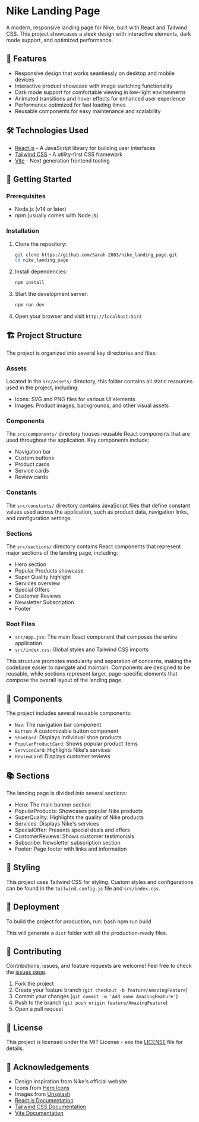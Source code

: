 # Nike Landing Page

<div align="center">
  <alt="Nike Landing Page Banner" width="600">
</div>

A modern, responsive landing page for Nike, built with React and Tailwind CSS. This project showcases a sleek design with interactive elements, dark mode support, and optimized performance.

## 🚀 Features

- Responsive design that works seamlessly on desktop and mobile devices
- Interactive product showcase with image switching functionality
- Dark mode support for comfortable viewing in low-light environments
- Animated transitions and hover effects for enhanced user experience
- Performance optimized for fast loading times
- Reusable components for easy maintenance and scalability

## 🛠️ Technologies Used

- [React.js](https://reactjs.org/) - A JavaScript library for building user interfaces
- [Tailwind CSS](https://tailwindcss.com/) - A utility-first CSS framework
- [Vite](https://vitejs.dev/) - Next generation frontend tooling

## 🏁 Getting Started

### Prerequisites

- Node.js (v14 or later)
- npm (usually comes with Node.js)

### Installation

1. Clone the repository:
   ```bash
   git clone https://github.com/Sarah-2003/nike_landing_page.git
   cd nike_landing_page
   ```

2. Install dependencies:
   ```bash
   npm install
   ```

3. Start the development server:
   ```bash
   npm run dev
   ```

4. Open your browser and visit `http://localhost:5173`

## 🏗️ Project Structure

The project is organized into several key directories and files:

### Assets
Located in the `src/assets/` directory, this folder contains all static resources used in the project, including:
- Icons: SVG and PNG files for various UI elements
- Images: Product images, backgrounds, and other visual assets

### Components
The `src/components/` directory houses reusable React components that are used throughout the application. Key components include:
- Navigation bar
- Custom buttons
- Product cards
- Service cards
- Review cards

### Constants
The `src/constants/` directory contains JavaScript files that define constant values used across the application, such as product data, navigation links, and configuration settings.

### Sections
The `src/sections/` directory contains React components that represent major sections of the landing page, including:
- Hero section
- Popular Products showcase
- Super Quality highlight
- Services overview
- Special Offers
- Customer Reviews
- Newsletter Subscription
- Footer

### Root Files
- `src/App.jsx`: The main React component that composes the entire application
- `src/index.css`: Global styles and Tailwind CSS imports

This structure promotes modularity and separation of concerns, making the codebase easier to navigate and maintain. Components are designed to be reusable, while sections represent larger, page-specific elements that compose the overall layout of the landing page.

## 🧩 Components

The project includes several reusable components:

- `Nav`: The navigation bar component
- `Button`: A customizable button component
- `ShoeCard`: Displays individual shoe products
- `PopularProductCard`: Shows popular product items
- `ServiceCard`: Highlights Nike's services
- `ReviewCard`: Displays customer reviews

## 📚 Sections

The landing page is divided into several sections:

- Hero: The main banner section
- PopularProducts: Showcases popular Nike products
- SuperQuality: Highlights the quality of Nike products
- Services: Displays Nike's services
- SpecialOffer: Presents special deals and offers
- CustomerReviews: Shows customer testimonials
- Subscribe: Newsletter subscription section
- Footer: Page footer with links and information

## 🎨 Styling

This project uses Tailwind CSS for styling. Custom styles and configurations can be found in the `tailwind.config.js` file and `src/index.css`.

## 🚀 Deployment

To build the project for production, run:
bash
npm run build

This will generate a `dist` folder with all the production-ready files.

## 🤝 Contributing

Contributions, issues, and feature requests are welcome! Feel free to check the [issues page](https://github.com/your-username/nike_landing_page/issues).

1. Fork the project
2. Create your feature branch (`git checkout -b feature/AmazingFeature`)
3. Commit your changes (`git commit -m 'Add some AmazingFeature'`)
4. Push to the branch (`git push origin feature/AmazingFeature`)
5. Open a pull request

## 📝 License

This project is licensed under the MIT License - see the [LICENSE](LICENSE) file for details.

## 👏 Acknowledgements

- Design inspiration from Nike's official website
- Icons from [Hero Icons](https://heroicons.com/)
- Images from [Unsplash](https://unsplash.com/)
- [React.js Documentation](https://reactjs.org/docs/getting-started.html)
- [Tailwind CSS Documentation](https://tailwindcss.com/docs)
- [Vite Documentation](https://vitejs.dev/guide/)
